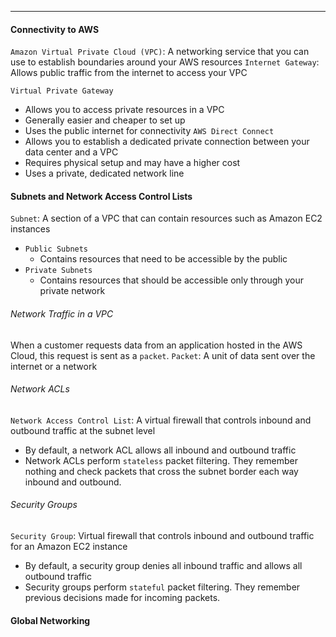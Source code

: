***
#### Connectivity to AWS
`Amazon Virtual Private Cloud (VPC)`:  A networking service that you can use to establish boundaries around your AWS resources
`Internet Gateway`: Allows public traffic from the internet to access your VPC

`Virtual Private Gateway`
* Allows you to access private resources in a VPC
* Generally easier and cheaper to set up
* Uses the public internet for connectivity
`AWS Direct Connect`
* Allows you to establish a dedicated private connection between your data center and a VPC
* Requires physical setup and may have a higher cost
* Uses a private, dedicated network line

#### Subnets and Network Access Control Lists
`Subnet`: A section of a VPC that can contain resources such as Amazon EC2 instances
* `Public Subnets`
	* Contains resources that need to be accessible by the public
* `Private Subnets`
	* Contains resources that should be accessible only through your private network

###### Network Traffic in a VPC
When a customer requests data from an application hosted in the AWS Cloud, this request is sent as a `packet`.
`Packet`: A unit of data sent over the internet or a network

###### Network ACLs
`Network Access Control List`: A virtual firewall that controls inbound and outbound traffic at the subnet level
* By default, a network ACL allows all inbound and outbound traffic
* Network ACLs perform `stateless` packet filtering. They remember nothing and check packets that cross the subnet border each way inbound and outbound.

###### Security Groups
`Security Group`: Virtual firewall that controls inbound and outbound traffic for an Amazon EC2 instance
* By default, a security group denies all inbound traffic and allows all outbound traffic
* Security groups perform `stateful` packet filtering. They remember previous decisions made for incoming packets.

#### Global Networking
